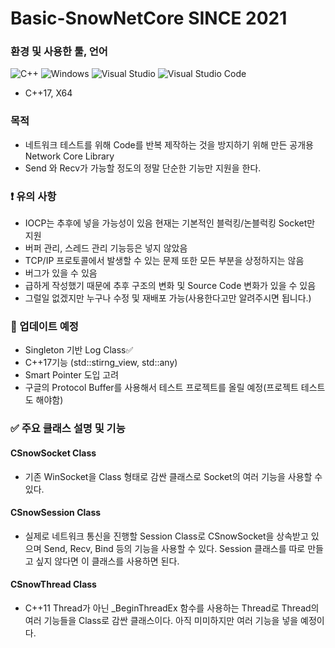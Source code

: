 # Basic-SnowNetCore SINCE 2021

### 환경 및 사용한 툴, 언어
![C++](https://img.shields.io/badge/c++-%2300599C.svg?style=for-the-badge&logo=c%2B%2B&logoColor=white)
![Windows](https://img.shields.io/badge/Windows-0078D6?style=for-the-badge&logo=windows&logoColor=white)
![Visual Studio](https://img.shields.io/badge/Visual%20Studio-5C2D91.svg?style=for-the-badge&logo=visual-studio&logoColor=white)
![Visual Studio Code](https://img.shields.io/badge/Visual%20Studio%20Code-0078d7.svg?style=for-the-badge&logo=visual-studio-code&logoColor=white)
- C++17, X64

### 목적
- 네트워크 테스트를 위해 Code를 반복 제작하는 것을 방지하기 위해 만든 공개용 Network Core Library
- Send 와 Recv가 가능할 정도의 정말 단순한 기능만 지원을 한다.


### ❗️ 유의 사항
- IOCP는 추후에 넣을 가능성이 있음 현재는 기본적인 블럭킹/논블럭킹 Socket만 지원
- 버퍼 관리, 스레드 관리 기능등은 넣지 않았음
- TCP/IP 프로토콜에서 발생할 수 있는 문제 또한 모든 부분을 상정하지는 않음
- 버그가 있을 수 있음
- 급하게 작성했기 때문에 추후 구조의 변화 및 Source Code 변화가 있을 수 있음
- 그럴일 없겠지만 누구나 수정 및 재배포 가능(사용한다고만 알려주시면 됩니다.)


### 🔨 업데이트 예정
- Singleton 기반 Log Class✅
- C++17기능 (std::stirng_view, std::any)
- Smart Pointer 도입 고려
- 구글의 Protocol Buffer를 사용해서 테스트 프로젝트를 올릴 예정(프로젝트 테스트도 해야함)
  
 

### ✅ 주요 클래스 설명 및 기능

#### CSnowSocket Class
- 기존 WinSocket을 Class 형태로 감싼 클래스로 Socket의 여러 기능을 사용할 수 있다.

#### CSnowSession Class
- 실제로 네트워크 통신을 진행할 Session Class로 CSnowSocket을 상속받고 있으며 Send, Recv, Bind 등의 기능을 사용할 수 있다. Session 클래스를 따로 만들고 싶지 않다면 이 클래스를 사용하면 된다.
  
#### CSnowThread Class
- C++11 Thread가 아닌 _BeginThreadEx 함수를 사용하는 Thread로 Thread의 여러 기능들을 Class로 감싼 클래스이다. 아직 미미하지만 여러 기능을 넣을 예정이다.

  





